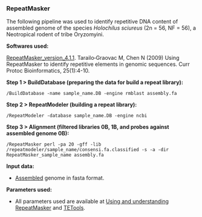 ### RepeatMasker

The following pipeline was used to identify repetitive DNA content of assembled genome of the species *Holochilus sciureus* (2n = 56, NF = 56), a Neotropical rodent of tribe Oryzomyini.

**Softwares used:**

[RepeatMasker_version_4.1.1](https://www.repeatmasker.org/). Tarailo‐Graovac M, Chen N (2009) Using RepeatMasker to identify repetitive elements in genomic sequences. Curr Protoc Bioinformatics, 25(1):4-10.

**Step 1 > BuildDatabase (preparing the data for build a repeat library):**

`/BuildDatabase -name sample_name.DB -engine rmblast assembly.fa`

**Step 2 > RepeatModeler (building a repeat library):**

`/RepeatModeler -database sample_name.DB -engine ncbi`

**Step 3 > Alignment (filtered libraries 0B, 1B, and probes against assembled genome 0B):**

`/RepeatMasker perl -pa 20 -gff -lib /repeatmodeler/sample_name/consensi.fa.classified -s -a -dir RepeatMasker_sample_name assembly.fa`

**Input data:**
 
- [Assembled](https://github.com/MoreiraCN/Assembling_Illumina_sequences) genome in fasta format.

**Parameters used:**
 
- All parameters used are available at [Using and understanding RepeatMasker](https://link.springer.com/protocol/10.1007/978-1-61779-603-6_2) and [TETools](https://github.com/Dfam-consortium/TETools).
